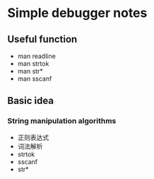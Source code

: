 # Simple debugger notes

## Useful function

-   man readline
-   man strtok
-   man str*
-   man sscanf

## Basic idea

###  String manipulation algorithms

-   正则表达式
-   词法解析
-   strtok
-   sscanf
-   str*
